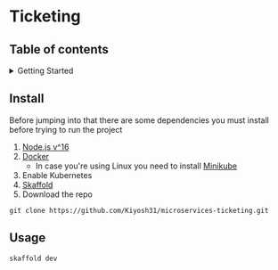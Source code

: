 # Ticketing

## Table of contents

<details><summary>Getting Started</summary>

- [Install](#install)
- [Usage](#usage)
- [Config](#config)
- [Plugins](#plugins)
- [Contributor](#contributor)
  </details>

## Install

Before jumping into that there are some dependencies you must install before trying to run the project

1. [Node.js v^16](https://nodejs.org/es/download/)
2. [Docker](https://www.docker.com/products/docker-desktop/)
   - In case you're using Linux you need to install [Minikube](https://minikube.sigs.k8s.io/docs/start/)
3. Enable Kubernetes
4. [Skaffold](https://skaffold.dev/docs/install/)
5. Download the repo

```
git clone https://github.com/Kiyosh31/microservices-ticketing.git
```

## Usage

```
skaffold dev
```